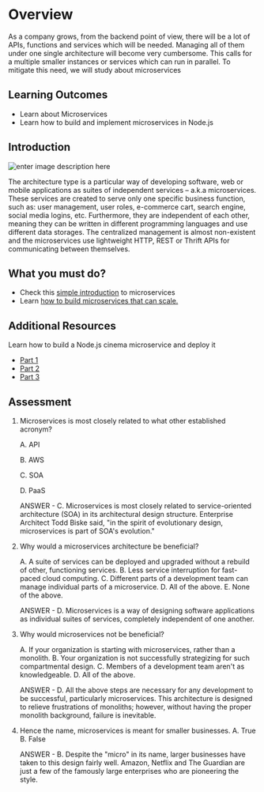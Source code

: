 
# Overview

  As a company grows, from the backend point of view, there will be a lot of APIs, functions and services which will be needed.
  Managing all of them under one single architecture will become very cumbersome. This calls for a multiple smaller instances or services which can run in parallel. To mitigate this need, we will study about microservices

## Learning Outcomes

  - Learn about Microservices
  - Learn how to build and implement microservices in Node.js
  

## Introduction
![enter image description here](https://dzone.com/storage/temp/5302646-microservices-food-infographic1.png)

The architecture type is a particular way of developing software, web or mobile applications as suites of independent services – a.k.a microservices. These services are created to serve only one specific business function, such as: user management, user roles, e-commerce cart, search engine, social media logins, etc. Furthermore, they are independent of each other, meaning they can be written in different programming languages and use different data storages. The centralized management is almost non-existent and the microservices use lightweight HTTP, REST or Thrift APIs for communicating between themselves.

## What you must do?

- Check this [simple introduction](https://nodesource.com/blog/microservices-in-nodejs) to microservices 
- Learn [how to build microservices that can scale.](https://www.cuelogic.com/blog/microservices-with-node-js)

## Additional Resources

Learn how to build a Node.js cinema microservice and deploy it

 - [Part 1](https://medium.com/@cramirez92/build-a-nodejs-cinema-microservice-and-deploying-it-with-docker-part-1-7e28e25bfa8b) 
 - [Part 2](https://medium.com/@cramirez92/build-a-nodejs-cinema-microservice-and-deploying-it-with-docker-part-2-e05cc7b126e0) 
 - [Part 3](https://medium.com/@cramirez92/build-a-nodejs-cinema-booking-microservice-and-deploying-it-with-docker-part-3-9c384e21fbe0)

## Assessment

1. Microservices is most closely related to what other established acronym?

	A. API

	B. AWS

	C. SOA
	
	D. PaaS

	ANSWER - C. Microservices is most closely related to service-oriented architecture (SOA) in its architectural design structure. Enterprise Architect Todd Biske said, "in the spirit of evolutionary design, microservices is part of SOA's evolution."

2. Why would a microservices architecture be beneficial?

	A. A suite of services can be deployed and upgraded without a rebuild of other, functioning services.
	B. Less service interruption for fast-paced cloud computing.
	C. Different parts of a development team can manage individual parts of a microservice.
	D. All of the above.
	E. None of the above.
	
	ANSWER - D. Microservices is a way of designing software applications as individual suites of services, completely independent of one another.

3. Why would microservices not be beneficial?

	A. If your organization is starting with microservices, rather than a monolith.
	B. Your organization is not successfully strategizing for such compartmental design.
	C. Members of a development team aren't as knowledgeable.
	D. All of the above.
	
	ANSWER - D. All the above steps are necessary for any development to be successful, particularly microservices. This architecture is designed to relieve frustrations of monoliths; however, without having the proper monolith background, failure is inevitable.

4. Hence the name, microservices is meant for smaller businesses.
	A. True
	B. False

	ANSWER - B. Despite the "micro" in its name, larger businesses have taken to this design fairly well. Amazon, Netflix and The Guardian are just a few of the famously large enterprises who are pioneering the style.